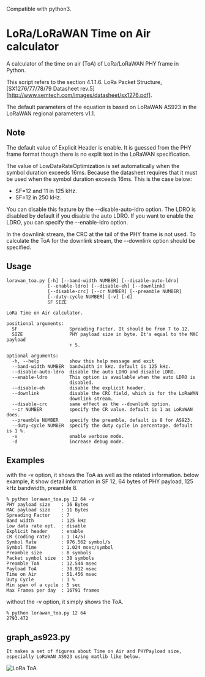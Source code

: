 Compatible with python3.

LoRa/LoRaWAN Time on Air calculator
===================================

A calculator of the time on air (ToA) of LoRa/LoRaWAN PHY frame in Python.

This script refers to the section 4.1.1.6. LoRa Packet Structure,
[SX1276/77/78/79 Datasheet rev.5][http://www.semtech.com/images/datasheet/sx1276.pdf].

The default parameters of the equation is based on LoRaWAN AS923
in the LoRaWAN regional parameters v1.1.

## Note

The default value of Explicit Header is enable.
It is guessed from the PHY frame format
though there is no explit text in the LoRaWAN specification.

The value of LowDataRateOptimization is set automatically
when the symbol duration exceeds 16ms.
Because the datasheet requires that it must be used
when the symbol duration exceeds 16ms.
This is the case below:

- SF=12 and 11 in 125 kHz.
- SF=12 in 250 kHz.

You can disable this feature by the --disable-auto-ldro option.
The LDRO is disabled by default if you disable the auto LDRO.
If you want to enable the LDRO, you can specify the --enable-ldro option.

In the downlink stream, the CRC at the tail of the PHY frame is not used.
To calculate the ToA for the downlink stream,
the --downlink option should be specified.

## Usage

    lorawan_toa.py [-h] [--band-width NUMBER] [--disable-auto-ldro]
                   [--enable-ldro] [--disable-eh] [--downlink]
                   [--disable-crc] [--cr NUMBER] [--preamble NUMBER]
                   [--duty-cycle NUMBER] [-v] [-d]
                   SF SIZE
    
    LoRa Time on Air calculator.
    
    positional arguments:
      SF                   Spreading Factor. It should be from 7 to 12.
      SIZE                 PHY payload size in byte. It's equal to the MAC payload
                           + 5.
    
    optional arguments:
      -h, --help           show this help message and exit
      --band-width NUMBER  bandwidth in kHz. default is 125 kHz.
      --disable-auto-ldro  disable the auto LDRO and disable LDRO.
      --enable-ldro        This option is available when the auto LDRO is
                           disabled.
      --disable-eh         disable the explicit header.
      --downlink           disable the CRC field, which is for the LoRaWAN
                           downlink stream.
      --disable-crc        same effect as the --downlink option.
      --cr NUMBER          specify the CR value. default is 1 as LoRaWAN does.
      --preamble NUMBER    specify the preamble. default is 8 for AS923.
      --duty-cycle NUMBER  specify the duty cycle in percentage. default is 1 %.
      -v                   enable verbose mode.
      -d                   increase debug mode.

## Examples

with the -v option, it shows the ToA as well as the related information.
below example, it show detail information in SF 12, 64 bytes of PHY payload,
125 kHz bandwidth, preamble 8.

    % python lorawan_toa.py 12 64 -v
    PHY payload size    : 16 Bytes
    MAC payload size    : 11 Bytes
    Spreading Factor    : 7
    Band width          : 125 kHz
    Low data rate opt.  : disable
    Explicit header     : enable
    CR (coding rate)    : 1 (4/5)
    Symbol Rate         : 976.562 symbol/s
    Symbol Time         : 1.024 msec/symbol
    Preamble size       : 8 symbols
    Packet symbol size  : 38 symbols
    Preamble ToA        : 12.544 msec
    Payload ToA         : 38.912 msec
    Time on Air         : 51.456 msec
    Duty Cycle          : 1 %
    Min span of a cycle : 5 sec
    Max Frames per day  : 16791 frames

without the -v option, it simply shows the ToA.

    % python lorawan_toa.py 12 64
    2793.472

## graph_as923.py

    It makes a set of figures about Time on Air and PHYPayload size,
    especially LoRaWAN AS923 using matlib like below.

![LoRa ToA](image/as923-toa.png)

##
